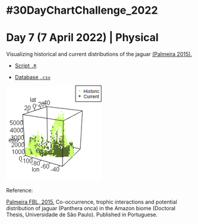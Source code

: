# #30DayChartChallenge_2022

# Day 7 (7 April 2022) | Physical

Visualizing historical and current distributions of the jaguar [(Palmeira 2015).](https://www.teses.usp.br/teses/disponiveis/11/11150/tde-17092015-111206/publico/Francesca_Belem_Lopes_Palmeira_versao_revisada.pdf)

- [Script `.R`](https://github.com/fblpalmeira/jaguar_distribution/blob/main/jaguar_distribution.R)

- [Database `.csv`](https://github.com/fblpalmeira/jaguar_distribution/blob/main/jaguar_distribution.csv)

<img src="https://github.com/fblpalmeira/jaguar_distribution/blob/main/jaguar_distribution.gif">

Reference: 

[Palmeira FBL, 2015.](https://www.teses.usp.br/teses/disponiveis/11/11150/tde-17092015-111206/publico/Francesca_Belem_Lopes_Palmeira_versao_revisada.pdf) Co-occurrence, trophic interactions and potential distribution of jaguar (Panthera onca) in the Amazon biome (Doctoral Thesis, Universidade de São Paulo). Published in Portuguese.


